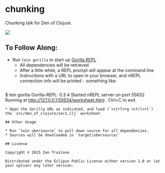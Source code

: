 # chunking

Chunking talk for Den of Clojure.

![](http://images.fanpop.com/images/image_uploads/Chunk-the-goonies-393223_240_320.jpg)

## To Follow Along:

* Run `lein gorilla` to start up [Gorilla REPL](http://gorilla-repl.org/)
  * All dependencies will be retrieved
  * After a little while, a REPL prompt will appear at the command line
  * Instructions with a URL to open in your browser, and nREPL connection info will be printed - something like:
  ```sh
$ lein gorilla
Gorilla-REPL: 0.3.4
Started nREPL server on port 55632
Running at http://127.0.0.1:55634/worksheet.html .
Ctrl+C to exit.
  ```
* Open the Gorilla URL as indicated, and load (`<ctrl>+g <ctrl>+l`)
  the `src/den_of_clojure/sec1.clj` worksheet

## Other Usage

* Run `lein ubersource` to pull down source for all dependencies.
  * Sources will be downloaded in `target/ubersource/`

## License

Copyright © 2015 Ian Truslove

Distributed under the Eclipse Public License either version 1.0 or (at
your option) any later version.
